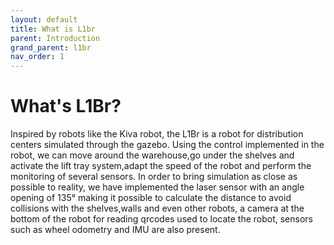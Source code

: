```yaml
---
layout: default
title: What is L1br
parent: Introduction
grand_parent: l1br
nav_order: 1
---
```


# What's L1Br?
Inspired by robots like the Kiva robot, the L1Br is a robot for distribution centers simulated through the gazebo. Using the control implemented in the robot, we can move around the warehouse,go under the shelves and activate the lift tray system,adapt the speed of the robot and perform the monitoring of several sensors. In order to bring simulation as close as possible to reality, we have implemented the laser sensor with an angle opening of 135° making it possible to calculate the distance to avoid collisions with the shelves,walls and even other robots, a camera at the bottom of the robot for reading qrcodes used to locate the robot, sensors such as wheel odometry and IMU are also present.